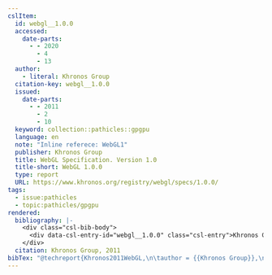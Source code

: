 ```yaml
---
cslItem:
  id: webgl__1.0.0
  accessed:
    date-parts:
      - - 2020
        - 4
        - 13
  author:
    - literal: Khronos Group
  citation-key: webgl__1.0.0
  issued:
    date-parts:
      - - 2011
        - 2
        - 10
  keyword: collection::pathicles::gpgpu
  language: en
  note: "Inline referece: WebGL1"
  publisher: Khronos Group
  title: WebGL Specification. Version 1.0
  title-short: WebGL 1.0.0
  type: report
  URL: https://www.khronos.org/registry/webgl/specs/1.0.0/
tags:
  - issue:pathicles
  - topic:pathicles/gpgpu
rendered:
  bibliography: |-
    <div class="csl-bib-body">
      <div data-csl-entry-id="webgl__1.0.0" class="csl-entry">Khronos Group 2011 <i>WebGL Specification. Version 1.0</i>. Khronos Group. Available at: <a href='https://www.khronos.org/registry/webgl/specs/1.0.0/'>https://www.khronos.org/registry/webgl/specs/1.0.0/</a> (Accessed: April 13, 2020).</div>
    </div>
  citation: Khronos Group, 2011
bibTex: "@techreport{Khronos2011WebGL,\n\tauthor = {{Khronos Group}},\n\tyear = {2011},\n\tmonth = {feb 10},\n\tnote = {Inline referece: WebGL1},\n\tinstitution = {Khronos Group},\n\ttitle = {WebGL {Specification}. {Version} 1.0},\n}\n\n"
---
```

